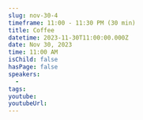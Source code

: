 ```yaml
---
slug: nov-30-4
timeframe: 11:00 - 11:30 PM (30 min)
title: Coffee
datetime: 2023-11-30T11:00:00.000Z
date: Nov 30, 2023
time: 11:00 AM
isChild: false
hasPage: false
speakers:
  -
tags:
youtube:
youtubeUrl:
---
```

